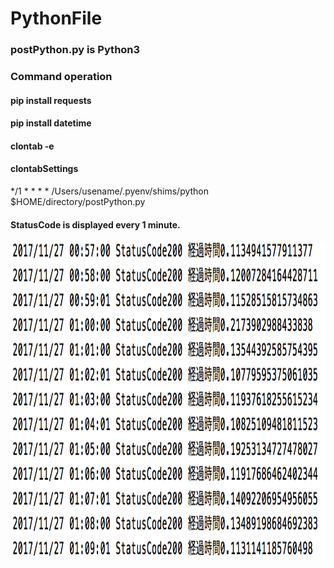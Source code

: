 # PythonFile

### postPython.py is Python3
### Command operation
#### pip install requests
#### pip install datetime
#### clontab -e

#### clontabSettings
*/1 * * * *  /Users/usename/.pyenv/shims/python $HOME/directory/postPython.py

#### StatusCode is displayed every 1 minute.
<img src="https://github.com/daisukenagata/PythonFile/blob/master/crontabImage.png?raw=true" width="520px" height="510px">
